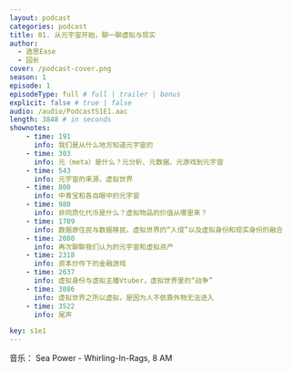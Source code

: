 ```yaml
---
layout: podcast
categories: podcast
title: 01. 从元宇宙开始，聊一聊虚拟与现实
author: 
  - 逸思Ease
  - 园长
cover: /podcast-cover.png
season: 1
episode: 1
episodeType: full # full | trailer | bonus
explicit: false # true | false
audio: /audio/PodcastS1E1.aac
length: 3848 # in seconds
shownotes:
    - time: 191
      info: 我们是从什么地方知道元宇宙的
    - time: 303
      info: 元（meta）是什么？元分析、元数据、元游戏到元宇宙
    - time: 543
      info: 元宇宙的来源，虚拟世界
    - time: 800
      info: 中青宝和各自眼中的元宇宙
    - time: 980
      info: 非同质化代币是什么？虚拟物品的价值从哪里来？
    - time: 1709
      info: 数据原住民与数据移民，虚拟世界的“入侵”以及虚拟身份和现实身份的融合
    - time: 2080
      info: 再次聊聊我们认为的元宇宙和虚拟资产
    - time: 2318
      info: 资本炒作下的金融游戏
    - time: 2637
      info: 虚拟身份与虚拟主播Vtuber，虚拟世界里的“战争”
    - time: 3086
      info: 虚拟世界之所以虚拟，是因为人不依靠外物无法进入
    - time: 3522
      info: 尾声

key: s1e1
---
```




音乐：
Sea Power - Whirling-In-Rags, 8 AM

